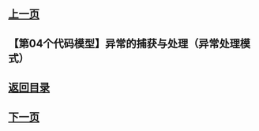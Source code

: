 ## [上一页](course91)

## 【第04个代码模型】异常的捕获与处理（异常处理模式）




## [返回目录](https://wuchengcheng110120.github.io/learnJava)
## [下一页](course93)


